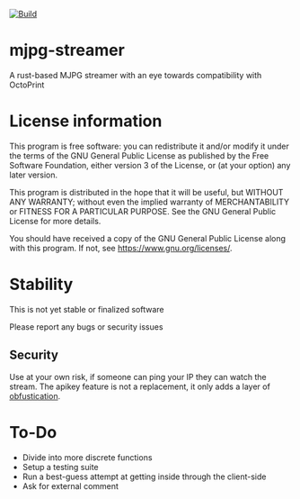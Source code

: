 [![Build](https://github.com/dchansen06/mjpg-streamer/actions/workflows/build.yml/badge.svg)](https://github.com/dchansen06/mjpg-streamer/actions/workflows/build.yml)
# mjpg-streamer
A rust-based MJPG streamer with an eye towards compatibility with OctoPrint

# License information
This program is free software: you can redistribute it and/or modify it under the terms of the GNU General Public License as published by the Free Software Foundation, either version 3 of the License, or (at your option) any later version.

This program is distributed in the hope that it will be useful, but WITHOUT ANY WARRANTY; without even the implied warranty of MERCHANTABILITY or FITNESS FOR A PARTICULAR PURPOSE. See the GNU General Public License for more details.

You should have received a copy of the GNU General Public License along with this program. If not, see <https://www.gnu.org/licenses/>.

# Stability
This is not yet stable or finalized software

Please report any bugs or security issues

## Security
Use at your own risk, if someone can ping your IP they can watch the stream. The apikey feature is not a replacement, it only adds a layer of [obfustication](https://en.wikipedia.org/wiki/Security_through_obscurity#Criticism).

# To-Do
* Divide into more discrete functions
* Setup a testing suite
* Run a best-guess attempt at getting inside through the client-side
* Ask for external comment
